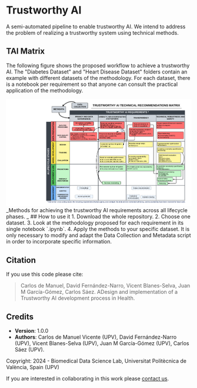 # Trustworthy AI
A semi-automated pipeline to enable trustworthy AI. We intend to address the problem of realizing a trustworthy system using technical methods.

## TAI Matrix
The following figure shows the proposed workflow to achieve a trustworthy AI. The "Diabetes Dataset" and "Heart Disease Dataset" folders contain an example with different datasets of the methodology. For each dataset, there is a notebook per requirement so that anyone can consult the practical application of the methodology.

<img src="https://github.com/bdslab-upv/trustworthy-ai/blob/main/data/TAI_Matrix.png">
_Methods for achieving the trustworthy AI requirements across all lifecycle phases.
_
## How to use it
1. Download the whole repository.
2. Choose one dataset.
3. Look at the methodology proposed for each requirement in its single notebook `.ipynb`.
4. Apply the methods to your specific dataset.
It is only necessary to modify and adapt the Data Collection and Metadata script in order to incorporate specific information.

## Citation
If you use this code please cite:

<blockquote style='font-size:14px'> Carlos de Manuel, David Fernández-Narro, Vicent Blanes-Selva, Juan M García-Gómez, Carlos Sáez. ADesign and implementation of a Trustworthy AI development process in Health.</blockquote>

## Credits
- **Version**: 1.0.0
- **Authors**: Carlos de Manuel Vicente (UPV), David Fernández-Narro (UPV), Vicent Blanes-Selva (UPV), Juan M García-Gómez (UPV), Carlos Sáez (UPV).

Copyright: 2024 - Biomedical Data Science Lab, Universitat Politècnica de València, Spain (UPV)

If you are interested in collaborating in this work please [contact us](mailto:carsaesi@upv.es).


